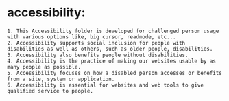 # accessibility:

    1. This Accessibility folder is developed for challenged person usage with various options like, big cursor, readmode, etc...
    2. Accessibility supports social inclusion for people with disabilities as well as others, such as older people, disabilities.
    3. Accessibility also benefits people without disabilities.
    4. Accessibility is the practice of making our websites usable by as many people as possible.
    5. Accessibility focuses on how a disabled person accesses or benefits from a site, system or application.
    6. Accessibility is essential for websites and web tools to give qualified service to people.
